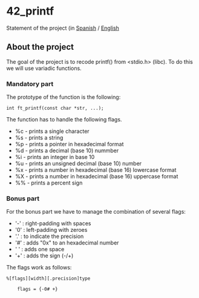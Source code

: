 # 42_printf

Statement of the project (in [Spanish](es.subject.pdf) / [English](en.subject.pdf)

## About the project

The goal of the project is to recode printf() from <stdio.h> (libc). To do this we will use variadic functions.

### Mandatory part

The prototype of the function is the following:

~~~~
int	ft_printf(const char *str, ...);
~~~~

The function has to handle the following flags.
- %c - prints a single character
- %s - prints a string
- %p - prints a pointer in hexadecimal format
- %d - prints a decimal (base 10) nummber
- %i - prints an integer in base 10
- %u - prints an unsigned decimal (base 10) number
- %x - prints a number in hexadecimal (base 16) lowercase format
- %X - prints a number in hexadecimal (base 16) uppercase format
- %% - prints a percent sign

### Bonus part

For the bonus part we have to manage the combination of several flags:

- '-' : right-padding with spaces
- '0' : left-padding with zeroes
- '.' : to indicate the precision
- '#' : adds "0x" to an hexadecimal number
- ' ' : adds one space
- '+' : adds the sign (-/+)

The flags work as follows:

~~~~
%[flags][width][.precision]type

	flags = {-0# +}
~~~~

